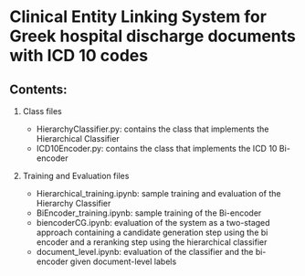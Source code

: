 # Clinical Entity Linking System for Greek hospital discharge documents with ICD 10 codes

## Contents:

1. Class files 
   - HierarchyClassifier.py: contains the class that implements the Hierarchical Classifier
   - ICD10Encoder.py: contains the class that implements the ICD 10 Bi-encoder

2. Training and Evaluation files
   - Hierarchical_training.ipynb: sample training and evaluation of the Hierarchy Classifier
   - BiEncoder_training.ipynb: sample training of the Bi-encoder
   - biencoderCG.ipynb: evaluation of the system as a two-staged approach containing a candidate generation step using the bi encoder and a reranking step using the hierarchical classifier
   - document_level.ipynb: evaluation of the classifier and the bi-encoder given document-level labels
